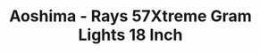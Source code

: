---
layout: product
title: "Aoshima - Rays 57Xtreme Gram Lights 18 Inch"
price: "TBA" 
desc: "N/A"
img_path: "/assets/img/AO09154.jpg"
brand: "N/A"
available: false
special_offer: false
new: false
soon: false
cat: "010000"
subcat: "013700"
subsubcat: "0N/A"
sifra: "AO09154"
popular: true
---